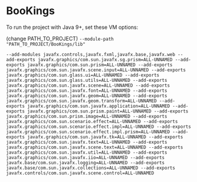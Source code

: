 # BooKings

To run the project with Java 9+, set these VM options:

(change PATH_TO_PROJECT)
`--module-path "PATH_TO_PROJECT/BooKings/lib"`

`--add-modules javafx.controls,javafx.fxml,javafx.base,javafx.web
--add-exports javafx.graphics/com.sun.javafx.sg.prism=ALL-UNNAMED
--add-exports javafx.graphics/com.sun.prism=ALL-UNNAMED
--add-exports javafx.graphics/com.sun.javafx.scene.input=ALL-UNNAMED
--add-exports javafx.graphics/com.sun.glass.ui=ALL-UNNAMED
--add-exports javafx.graphics/com.sun.glass.utils=ALL-UNNAMED
--add-exports javafx.graphics/com.sun.javafx.scene=ALL-UNNAMED
--add-exports javafx.graphics/com.sun.javafx.font=ALL-UNNAMED
--add-exports javafx.graphics/com.sun.javafx.geom=ALL-UNNAMED
--add-exports javafx.graphics/com.sun.javafx.geom.transform=ALL-UNNAMED
--add-exports javafx.graphics/com.sun.javafx.application=ALL-UNNAMED
--add-exports javafx.graphics/com.sun.prism.paint=ALL-UNNAMED
--add-exports javafx.graphics/com.sun.prism.image=ALL-UNNAMED
--add-exports javafx.graphics/com.sun.scenario.effect=ALL-UNNAMED
--add-exports javafx.graphics/com.sun.scenario.effect.impl=ALL-UNNAMED
--add-exports javafx.graphics/com.sun.scenario.effect.impl.prism=ALL-UNNAMED
--add-exports javafx.graphics/com.sun.javafx.tk=ALL-UNNAMED
--add-exports javafx.graphics/com.sun.javafx.text=ALL-UNNAMED
--add-exports javafx.graphics/com.sun.javafx.scene.text=ALL-UNNAMED
--add-exports javafx.graphics/com.sun.javafx.util=ALL-UNNAMED
--add-exports javafx.graphics/com.sun.javafx.iio=ALL-UNNAMED
--add-exports javafx.base/com.sun.javafx.logging=ALL-UNNAMED
--add-exports javafx.base/com.sun.javafx.collections=ALL-UNNAMED
--add-exports javafx.controls/com.sun.javafx.scene.control=ALL-UNNAMED`
